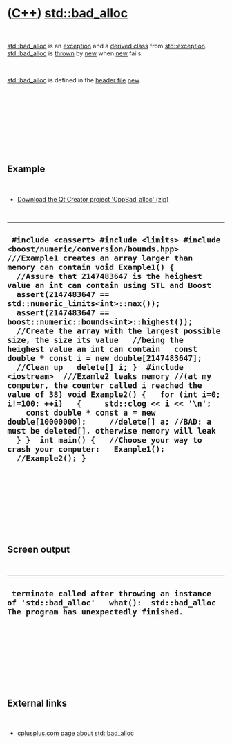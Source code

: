 
 

 

 

 

 

([C++](Cpp.md)) [std::bad\_alloc](CppBad_alloc.md)
====================================================

 

[std::bad\_alloc](CppBad_alloc.md) is an [exception](CppException.md)
and a [derived class](CppDerivedClass.md) from
[std::exception](CppException.md). [std::bad\_alloc](CppBad_alloc.md)
is [thrown](CppThrow.md) by [new](CppNew.md) when [new](CppNew.md)
fails.

 

[std::bad\_alloc](CppBad_alloc.md) is defined in the [header
file](CppHeaderFile.md) [new](CppNewH.md).

 

 

 

 

 

Example
-------

 

-   [Download the Qt Creator project
    'CppBad\_alloc' (zip)](CppBad_alloc.md)

 

  ----------------------------------------------------------------------------------------------------------------------------------------------------------------------------------------------------------------------------------------------------------------------------------------------------------------------------------------------------------------------------------------------------------------------------------------------------------------------------------------------------------------------------------------------------------------------------------------------------------------------------------------------------------------------------------------------------------------------------------------------------------------------------------------------------------------------------------------------------------------------------------------------------------------------------------------------------------------------------------------------------------------------------
  ` #include <cassert> #include <limits> #include <boost/numeric/conversion/bounds.hpp>  ///Example1 creates an array larger than memory can contain void Example1() {   //Assure that 2147483647 is the heighest value an int can contain using STL and Boost   assert(2147483647 == std::numeric_limits<int>::max());   assert(2147483647 == boost::numeric::bounds<int>::highest());    //Create the array with the largest possible size, the size its value   //being the heighest value an int can contain   const double * const i = new double[2147483647];    //Clean up   delete[] i; }  #include <iostream>  ///Examle2 leaks memory //(at my computer, the counter called i reached the value of 38) void Example2() {   for (int i=0; i!=100; ++i)   {     std::clog << i << '\n';     const double * const a = new double[10000000];     //delete[] a; //BAD: a must be deleted[], otherwise memory will leak   } }  int main() {   //Choose your way to crash your computer:   Example1();   //Example2(); }`
  ----------------------------------------------------------------------------------------------------------------------------------------------------------------------------------------------------------------------------------------------------------------------------------------------------------------------------------------------------------------------------------------------------------------------------------------------------------------------------------------------------------------------------------------------------------------------------------------------------------------------------------------------------------------------------------------------------------------------------------------------------------------------------------------------------------------------------------------------------------------------------------------------------------------------------------------------------------------------------------------------------------------------------

 

 

 

 

 

Screen output
-------------

 

  -------------------------------------------------------------------------------------------------------------------------------------
  ` terminate called after throwing an instance of 'std::bad_alloc'   what():  std::bad_alloc The program has unexpectedly finished.`
  -------------------------------------------------------------------------------------------------------------------------------------

 

 

 

 

 

External links
--------------

 

-   [cplusplus.com page about
    std::bad\_alloc](http://www.cplusplus.com/reference/std/new/bad_alloc)

 

 

 

 

 

 

